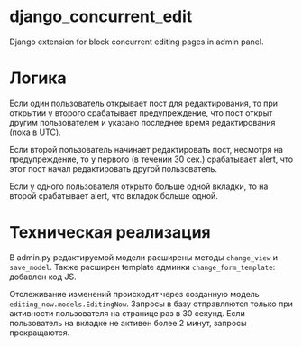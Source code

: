 # django_concurrent_edit

Django extension for block concurrent editing pages in admin panel.

# Логика

Если один пользователь открывает пост для редактирования, то при открытии у второго срабатывает предупреждение, 
что пост открыт другим пользователем и указано последнее время редактирования (пока в UTC).

Если второй пользователь начинает редактировать пост, несмотря на предупреждение, то у первого (в течении 30 сек.)
срабатывает alert, что этот пост начал редактировать другой пользователь.

Если у одного пользователя открыто больше одной вкладки, то на второй срабатывает alert, что вкладок больше одной.

# Техническая реализация
В admin.py редактируемой модели расширены методы `change_view` и `save_model`.
Также расширен template админки `change_form_template`: добавлен код JS.

Отслеживание изменений происходит через созданную модель `editing_now.models.EditingNow`. Запросы в базу отправляются
только при активности пользователя на странице раз в 30 секунд. Если пользователь на вкладке не активен более 2 минут,
запросы прекращаются. 

